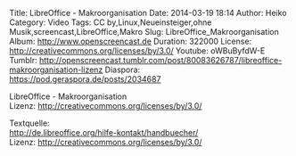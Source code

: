 Title: LibreOffice - Makroorganisation
Date: 2014-03-19 18:14
Author: Heiko
Category: Video
Tags: CC by,Linux,Neueinsteiger,ohne Musik,screencast,LibreOffice,Makro
Slug: LibreOffice_Makroorganisation
Album: http://www.openscreencast.de
Duration: 322000
License: http://creativecommons.org/licenses/by/3.0/
Youtube: oWBuByfdW-E
Tumblr: http://openscreencast.tumblr.com/post/80083626787/libreoffice-makroorganisation-lizenz
Diaspora: https://pod.geraspora.de/posts/2034687

LibreOffice - Makroorganisation  
Lizenz: <http://creativecommons.org/licenses/by/3.0/>  
  
Textquelle:  
<http://de.libreoffice.org/hilfe-kontakt/handbuecher/>  
Lizenz: <http://creativecommons.org/licenses/by/3.0/>


